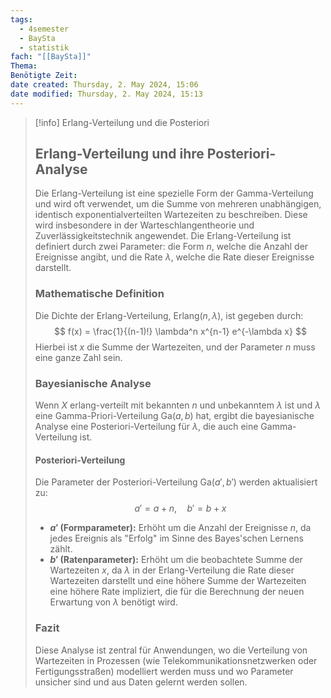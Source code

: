 ```yaml
---
tags:
  - 4semester
  - BaySta
  - statistik
fach: "[[BaySta]]"
Thema:
Benötigte Zeit:
date created: Thursday, 2. May 2024, 15:06
date modified: Thursday, 2. May 2024, 15:13
---
```


>[!info] Erlang-Verteilung und die Posteriori
>
> ## Erlang-Verteilung und ihre Posteriori-Analyse
> 
> Die Erlang-Verteilung ist eine spezielle Form der Gamma-Verteilung und wird oft verwendet, um die Summe von mehreren unabhängigen, identisch exponentialverteilten Wartezeiten zu beschreiben. Diese wird insbesondere in der Warteschlangentheorie und Zuverlässigkeitstechnik angewendet. Die Erlang-Verteilung ist definiert durch zwei Parameter: die Form $n$, welche die Anzahl der Ereignisse angibt, und die Rate $\lambda$, welche die Rate dieser Ereignisse darstellt.
> 
> ### Mathematische Definition
> Die Dichte der Erlang-Verteilung, Erlang$(n, \lambda)$, ist gegeben durch:
> $$
> f(x) = \frac{1}{(n-1)!} \lambda^n x^{n-1} e^{-\lambda x}
> $$
> Hierbei ist $x$ die Summe der Wartezeiten, und der Parameter $n$ muss eine ganze Zahl sein.
> 
> ### Bayesianische Analyse
> Wenn $X$ erlang-verteilt mit bekannten $n$ und unbekanntem $\lambda$ ist und $\lambda$ eine Gamma-Priori-Verteilung $\text{Ga}(a, b)$ hat, ergibt die bayesianische Analyse eine Posteriori-Verteilung für $\lambda$, die auch eine Gamma-Verteilung ist.
> 
> #### Posteriori-Verteilung
> Die Parameter der Posteriori-Verteilung $\text{Ga}(a', b')$ werden aktualisiert zu:
> $$
> a' = a + n, \quad b' = b + x
> $$
> - **$a'$ (Formparameter):** Erhöht um die Anzahl der Ereignisse $n$, da jedes Ereignis als "Erfolg" im Sinne des Bayes'schen Lernens zählt.
> - **$b'$ (Ratenparameter):** Erhöht um die beobachtete Summe der Wartezeiten $x$, da $\lambda$ in der Erlang-Verteilung die Rate dieser Wartezeiten darstellt und eine höhere Summe der Wartezeiten eine höhere Rate impliziert, die für die Berechnung der neuen Erwartung von $\lambda$ benötigt wird.
> 
> ### Fazit
> Diese Analyse ist zentral für Anwendungen, wo die Verteilung von Wartezeiten in Prozessen (wie Telekommunikationsnetzwerken oder Fertigungsstraßen) modelliert werden muss und wo Parameter unsicher sind und aus Daten gelernt werden sollen.

